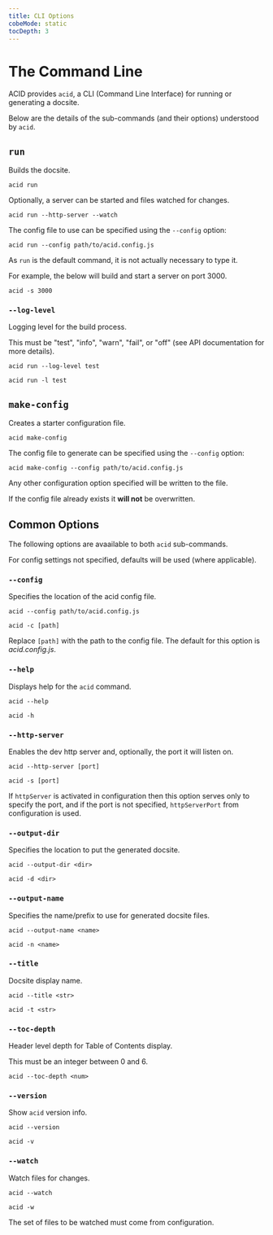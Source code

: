 ```yaml
---
title: CLI Options
cobeMode: static
tocDepth: 3
---
```



# The Command Line

ACID provides `acid`, a CLI (Command Line Interface) for running or generating a docsite.

Below are the details of the sub-commands (and their options) understood by `acid`.


## `run`

Builds the docsite.

```shell
acid run
```

Optionally, a server can be started and files watched for changes.

```shell
acid run --http-server --watch
```

The config file to use can be specified using the `--config` option:

```shell
acid run --config path/to/acid.config.js
```

As `run` is the default command, it is not actually necessary to type it.

For example, the below will build and start a server on port 3000.

```shell
acid -s 3000
```

### `--log-level`

Logging level for the build process.

This must be "test", "info", "warn", "fail", or "off" (see API documentation for more details).

```shell
acid run --log-level test
```
```shell
acid run -l test
```


## `make-config`

Creates a starter configuration file.

```shell
acid make-config
```

The config file to generate can be specified using the `--config` option:

```shell
acid make-config --config path/to/acid.config.js
```

Any other configuration option specified will be written to the file.

If the config file already exists it **will not** be overwritten.


## Common Options

The following options are avaailable to both `acid` sub-commands.

For config settings not specified, defaults will be used (where applicable).


### `--config`

Specifies the location of the acid config file.

```shell
acid --config path/to/acid.config.js
```
```shell
acid -c [path]
```

Replace `[path]` with the path to the config file.  The default for this option is *acid.config.js*.


### `--help`

Displays help for the `acid` command.

```shell
acid --help
```
```shell
acid -h
```


### `--http-server`

Enables the dev http server and, optionally, the port it will listen on.

```shell
acid --http-server [port]
```
```shell
acid -s [port]
```

If `httpServer` is activated in configuration then this option serves only to specify the port, and if the port is not specified, `httpServerPort` from configuration is used.


### `--output-dir`

Specifies the location to put the generated docsite.

```shell
acid --output-dir <dir>
```
```shell
acid -d <dir>
```

### `--output-name`

Specifies the name/prefix to use for generated docsite files.

```shell
acid --output-name <name>
```
```shell
acid -n <name>
```

### `--title`

Docsite display name.

```shell
acid --title <str>
```
```shell
acid -t <str>
```


### `--toc-depth`

Header level depth for Table of Contents display.

This must be an integer between 0 and 6.

```shell
acid --toc-depth <num>
```


### `--version`

Show `acid` version info.

```shell
acid --version
```
```shell
acid -v
```


### `--watch`

Watch files for changes.

```shell
acid --watch
```
```shell
acid -w
```

The set of files to be watched must come from configuration.
